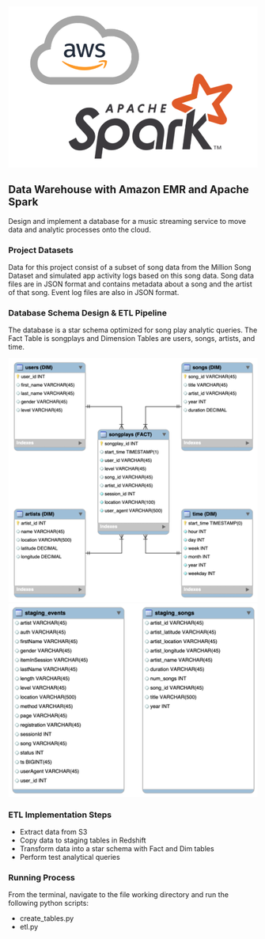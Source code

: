 ![](../png/aws-spark.png?raw=true)

## Data Warehouse with Amazon EMR and Apache Spark

Design and implement a database for a music streaming service to move data and
analytic processes onto the cloud.

### Project Datasets

Data for this project consist of a subset of song data from the Million Song
Dataset and simulated app activity logs based on this song data. Song data files
are in JSON format and contains metadata about a song and the artist of that
song. Event log files are also in JSON format.

### Database Schema Design & ETL Pipeline

The database is a star schema optimized for song play analytic queries. The Fact
Table is songplays and Dimension Tables are users, songs, artists, and time.

![](../png/03-er-diagram-star.png?raw=true)
![](../png/03-er-diagram-staging.png?raw=true)

### ETL Implementation Steps

* Extract data from S3
* Copy data to staging tables in Redshift
* Transform data into a star schema with Fact and Dim tables
* Perform test analytical queries

### Running Process
From the terminal, navigate to the file working directory and run the following python scripts:
* create_tables.py
* etl.py
